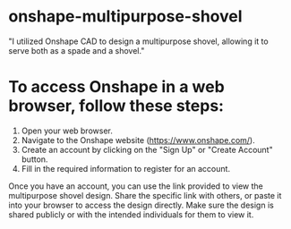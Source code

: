 # onshape-multipurpose-shovel

"I utilized Onshape CAD to design a multipurpose shovel, allowing it to serve both as a spade and a shovel."


# To access Onshape in a web browser, follow these steps:

1. Open your web browser.
2. Navigate to the Onshape website (https://www.onshape.com/).
3. Create an account by clicking on the "Sign Up" or "Create Account" button.
4. Fill in the required information to register for an account.

Once you have an account, you can use the link provided to view the multipurpose shovel design. Share the specific link with others, or paste it into your browser to access the design directly. Make sure the design is shared publicly or with the intended individuals for them to view it.
